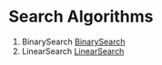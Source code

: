 # Search Algorithms 


1) BinarySearch [BinarySearch](./BinarySearch/)
2) LinearSearch [LinearSearch](./LinearSearch/)